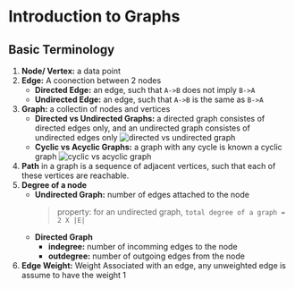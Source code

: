 # Introduction to Graphs

## Basic Terminology

1. **Node/ Vertex:** a data point
2. **Edge:** A coonection between 2 nodes
    - **Directed Edge:** an edge, such that `A->B` does not imply `B->A`
    - **Undirected Edge:** an edge, such that `A->B` is the same as `B->A`
3. **Graph:** a collectin of nodes and vertices
    - **Directed vs Undirected Graphs:** a directed graph consistes of directed edges only, and an undirected graph consistes of undirected edges only
    ![directed vs undirected graph](https://i.pinimg.com/564x/22/ea/ab/22eaab669aa42734d274cc774a38acb7.jpg)
    - **Cyclic vs Acyclic Graphs:** a graph with any cycle is known a cyclic graph
    ![cyclic vs acyclic graph](https://i.pinimg.com/564x/3d/70/83/3d70835e884385f7ca8455f3879aca3c.jpg)
4. **Path** in a graph is a sequence of adjacent vertices, such that each of these vertices are reachable.
5. **Degree of a node**
    - **Undirected Graph:** number of edges attached to the node  
        > property: for an undirected graph, `total degree of a graph = 2 X |E|`
    - **Directed Graph**
        - **indegree:** number of incomming edges to the node
        - **outdegree:** number of outgoing edges from the node
6. **Edge Weight:** Weight Associated with an edge, any unweighted edge is assume to have the weight 1

